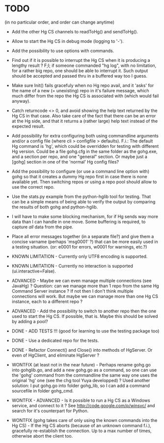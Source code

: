 # TODO

(in no particular order, and order can change anytime)

* Add the other Hg CS channels to readToHg() and sendToHg().

* Allow to start the Hg CS in debug mode (logging to '-').

* Add the possibility to use options with commands.

* Find out if it is possible to interrupt the Hg CS when it is producing a
lengthy result ? F;I; if someone commanded "hg log", with no limitation, for a
rather big repo, one should be able to interrupt it. Such output should be
accepted and passed thru in a buffered way too I guess.

* Make sure Init() fails gracefuly when no Hg repo avail, and it 'asks' for
the name of a new (= unexisting) repo in it's failure message, which much
differ from the repo the Hg CS is associated with (which would fail anyway).

* Catch returncode <> 0, and avoid showing the help text returned by the Hg CS
in that case. Also take care of the fact that there can be an error at the Hg
side, and that it returns a (rather large) help text instead of the expected
result.

* Add possibility for extra configuring both using commandline arguments and/or
a config file (where cli > configfile > defaults).
F.i.: The default Hg command is 'hg', which could be overridden for testing
with different Hg version.
Could be a file gohg.cfg in the same folder as the gohg.exe, and a section per
repo, and one "general" section. Or maybe just a [gohg] section in one of the
'normal' Hg config files?

* Add the possibility to configure (or use a command line option with) gohg so
that it creates a dummy Hg repo first in case there is none available yet. Then
switching repos or using a repo pool should allow to use the correct repo.

* Use the stats.py example from the python-hglib tool for testing. That can be
a simple means of being able to verify the output by comparing the results of
both gohg and python-hglib.

* I will have to make some blocking mechanism, for if Hg sends way more data
than I can handle in one move. Some buffering is required, to capture _all_ data
from the pipe.

* Place all error messages together (in a separate file?) and give them a
concise varname (perhaps 'msg0001' ?) that can be more easily used in a
testing situation. (or: e0001 for errors, w0001 for warnings, etc.?)


* KNOWN LIMITATION - Currently only UTF8 encoding is supported.

* KNOWN LIMITATION - Currently no interaction is supported (ui.interactive=False).


* ADVANCED - Maybe we can even manage multiple connections (see JavaHg) ?
Question: can we manage more than 1 repo from the same Hg Command Server
instance ? If not then I don't think multiple connections will work.
But maybe we can manage more than one Hg CS instance, each to a different repo ?

* ADVANCED - Add the possibility to switch to another repo then the one used to
start the Hg CS. If possible, that is. Maybe this should be solved by adding a pool?


* DONE - ADD TESTS !!! (good for learning to use the testing package too)

* DONE - Use a dedicated repo for the tests.

* DONE - Refactor Connect() and Close() into methods of HgServer.
Or even of HgClient, and eliminate HgServer ?


* WONTFIX (at least not in the near future) -
Perhaps rename gohg.go into gohglib.go, and add a new gohg.go as a command,
so one can use the 'gohg' command from the commandline the same way one uses
the original 'hg' one (see the chg tool Yuya developped) ? Used another
solution: I put gohg.go into folder gohg_lib, so I can add a command sourcefile
in folder gohg_cmd.

* WONTFIX - ADVANCED -
Is it possible to run a Hg CS as a Windows service, and connect to it ?
See http://code.google.com/p/winsvc/ and search for it's counterpart for Python.

* WONTFIX (gohg takes care of only using the known commands into the Hg CS) -
If the Hg CS aborts (because of an unknown command f.i.), gracefully
re-establish the connection. Up to a max number of times, otherwise abort the
client too.
